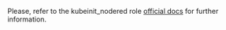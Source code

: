 Please, refer to the kubeinit_nodered role
[official docs](https://kubeinit.github.io/kubeinit/roles/role-kubeinit_nodered.html)
for further information.

